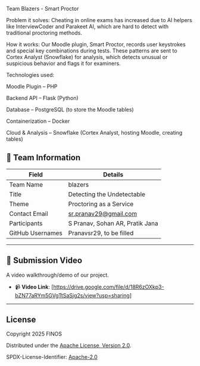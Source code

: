 Team Blazers - Smart Proctor

Problem it solves:
Cheating in online exams has increased due to AI helpers like InterviewCoder and Parakeet AI, which are hard to detect with traditional proctoring methods.

How it works:
Our Moodle plugin, Smart Proctor, records user keystrokes and special key combinations during tests. These patterns are sent to Cortex Analyst (Snowflake) for analysis, which detects unusual or suspicious behavior and flags it for examiners.

Technologies used:

Moodle Plugin – PHP

Backend API – Flask (Python)

Database – PostgreSQL (to store the Moodle tables)

Containerization – Docker

Cloud & Analysis – Snowflake (Cortex Analyst, hosting Moodle, creating tables)

## 👥 Team Information

| Field            | Details                                               |
| ---------------- | ----------------------------------------------------- |
| Team Name        | blazers                                               |
| Title            | Detecting the Undetectable                            |
| Theme            | Proctoring as a Service                               |
| Contact Email    | [sr.pranav29@gmail.com](mailto:sr.pranav29@gmail.com) |
| Participants     | S Pranav, Sohan AR, Pratik Jana                       |
| GitHub Usernames | Pranavsr29, to be filled                              |


---

## 🎥 Submission Video

 A video walkthrough/demo of our project.

- 📹 **Video Link**: [https://drive.google.com/file/d/18R6zOXkp3-bZN77aRYm5GVgTtSaSjg2s/view?usp=sharing]

---


## License

Copyright 2025 FINOS

Distributed under the [Apache License, Version 2.0](http://www.apache.org/licenses/LICENSE-2.0).

SPDX-License-Identifier: [Apache-2.0](https://spdx.org/licenses/Apache-2.0)
